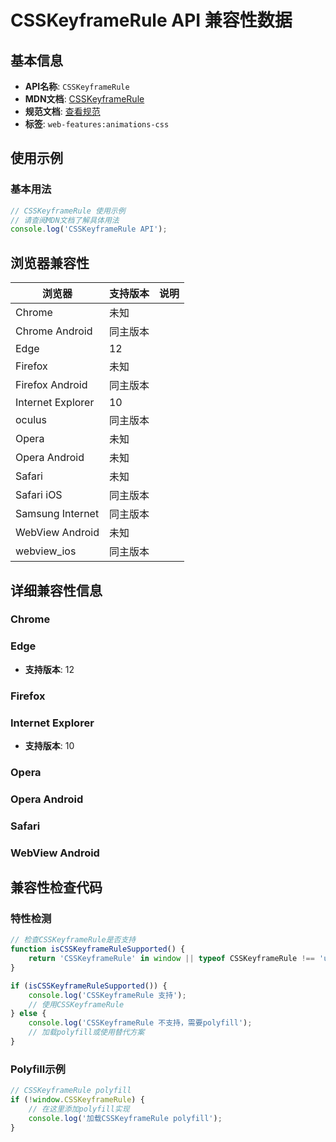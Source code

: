 # CSSKeyframeRule API 兼容性数据

## 基本信息

- **API名称**: `CSSKeyframeRule`
- **MDN文档**: [CSSKeyframeRule](https://developer.mozilla.org/docs/Web/API/CSSKeyframeRule)
- **规范文档**: [查看规范](https://drafts.csswg.org/css-animations/#interface-csskeyframerule)
- **标签**: `web-features:animations-css`

## 使用示例

### 基本用法

```javascript
// CSSKeyframeRule 使用示例
// 请查阅MDN文档了解具体用法
console.log('CSSKeyframeRule API');
```

## 浏览器兼容性

| 浏览器 | 支持版本 | 说明 |
|--------|----------|------|
| Chrome | 未知 |  |
| Chrome Android | 同主版本 |  |
| Edge | 12 |  |
| Firefox | 未知 |  |
| Firefox Android | 同主版本 |  |
| Internet Explorer | 10 |  |
| oculus | 同主版本 |  |
| Opera | 未知 |  |
| Opera Android | 未知 |  |
| Safari | 未知 |  |
| Safari iOS | 同主版本 |  |
| Samsung Internet | 同主版本 |  |
| WebView Android | 未知 |  |
| webview_ios | 同主版本 |  |

## 详细兼容性信息

### Chrome


### Edge

- **支持版本**: 12

### Firefox


### Internet Explorer

- **支持版本**: 10

### Opera


### Opera Android


### Safari


### WebView Android


## 兼容性检查代码

### 特性检测

```javascript
// 检查CSSKeyframeRule是否支持
function isCSSKeyframeRuleSupported() {
    return 'CSSKeyframeRule' in window || typeof CSSKeyframeRule !== 'undefined';
}

if (isCSSKeyframeRuleSupported()) {
    console.log('CSSKeyframeRule 支持');
    // 使用CSSKeyframeRule
} else {
    console.log('CSSKeyframeRule 不支持，需要polyfill');
    // 加载polyfill或使用替代方案
}
```

### Polyfill示例

```javascript
// CSSKeyframeRule polyfill
if (!window.CSSKeyframeRule) {
    // 在这里添加polyfill实现
    console.log('加载CSSKeyframeRule polyfill');
}
```


